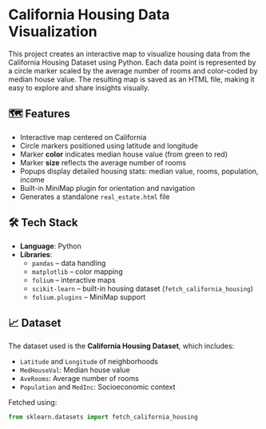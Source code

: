 # California Housing Data Visualization

This project creates an interactive map to visualize housing data from the California Housing Dataset using Python. Each data point is represented by a circle marker scaled by the average number of rooms and color-coded by median house value. The resulting map is saved as an HTML file, making it easy to explore and share insights visually.

## 🗺️ Features

- Interactive map centered on California
- Circle markers positioned using latitude and longitude
- Marker **color** indicates median house value (from green to red)
- Marker **size** reflects the average number of rooms
- Popups display detailed housing stats: median value, rooms, population, income
- Built-in MiniMap plugin for orientation and navigation
- Generates a standalone `real_estate.html` file

## 🛠️ Tech Stack

- **Language**: Python  
- **Libraries**:  
  - `pandas` – data handling  
  - `matplotlib` – color mapping  
  - `folium` – interactive maps  
  - `scikit-learn` – built-in housing dataset (`fetch_california_housing`)  
  - `folium.plugins` – MiniMap support  

## 📈 Dataset

The dataset used is the **California Housing Dataset**, which includes:
- `Latitude` and `Longitude` of neighborhoods
- `MedHouseVal`: Median house value
- `AveRooms`: Average number of rooms
- `Population` and `MedInc`: Socioeconomic context

Fetched using:
```python
from sklearn.datasets import fetch_california_housing
